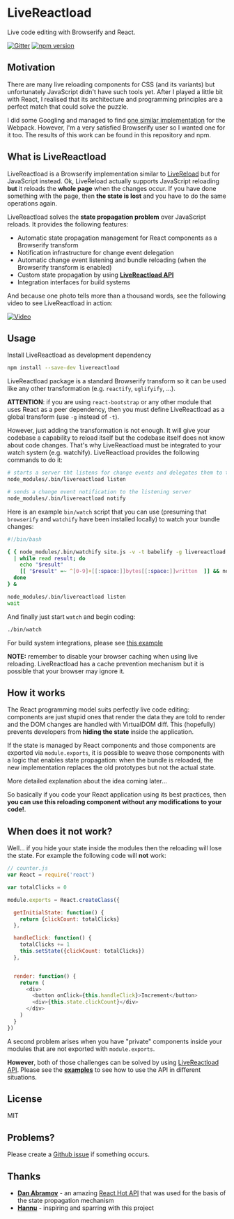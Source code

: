 # LiveReactload

Live code editing with Browserify and React.

[![Gitter](https://badges.gitter.im/Join%20Chat.svg)](https://gitter.im/milankinen/livereactload)
[![npm version](https://badge.fury.io/js/livereactload.svg)](http://badge.fury.io/js/livereactload)


## Motivation

There are many live reloading components for CSS (and its variants) but unfortunately
JavaScript didn't have such tools yet. After I played a little bit with React, I realised
that its architecture and programming principles are a perfect match that could solve
the puzzle.

I did some Googling and managed to find [one similar implementation](https://github.com/gaearon/react-hot-loader) 
for the Webpack. However, I'm a very satisfied Browserify user so I wanted one for it
too. The results of this work can be found in this repository and npm.

## What is LiveReactload

LiveReactload is a Browserify implementation similar to [LiveReload](http://livereload.com/) but
for JavaScript instead. Ok, LiveReload actually supports JavaScript reloading **but** it
reloads the **whole page** when the changes occur. If you have done something with the page,
then **the state is lost** and you have to do the same operations again.

LiveReactload solves the **state propagation problem** over JavaScript reloads. It
provides the following features:

  * Automatic state propagation management for React components as a Browserify transform
  * Notification infrastructure for change event delegation
  * Automatic change event listening and bundle reloading (when the Browserify transform is enabled)
  * Custom state propagation by using **[LiveReactload API](https://github.com/milankinen/livereactload-api)**
  * Integration interfaces for build systems  
  
And because one photo tells more than a thousand words, see the following video to see 
LiveReactload in action:

[![Video](https://dl.dropbox.com/s/gcnhv4rzvhq5kaw/livereactload-preview.png)](https://vimeo.com/123513496)
    

## Usage

Install LiveReactload as development dependency

```bash
npm install --save-dev livereactload
```

LiveReactload package is a standard Browserify transform so it can be used like any other
transformation (e.g. `reactify`, `uglifyify`, ...). 

**ATTENTION**: if you are using `react-bootstrap` or any other module that uses React as a
peer dependency, then you must define LiveReactload as a global transform (use `-g` instead 
of `-t`).

However, just adding the transformation is not enough. It will give your codebase a capability
to reload itself but the codebase itself does not know about code changes. That's why LiveReactload
must be integrated to your watch system (e.g. watchify). LiveReactload provides the following
commands to do it:

```bash
# starts a server tht listens for change events and delegates them to the browser
node_modules/.bin/livereactload listen

# sends a change event notification to the listening server
node_modules/.bin/livereactload notify
```    

Here is an example `bin/watch` script that you can use (presuming that `browserify` and 
`watchify` have been installed locally) to watch your bundle changes:

```bash
#!/bin/bash

{ { node_modules/.bin/watchify site.js -v -t babelify -g livereactload -o static/bundle.js 1>&2; } 2>&1 \
  | while read result; do
    echo "$result"
    [[ "$result" =~ ^[0-9]+[[:space:]]bytes[[:space:]]written  ]] && node_modules/.bin/livereactload notify
  done
} &

node_modules/.bin/livereactload listen
wait
```

And finally just start `watch` and begin coding:

```bash
./bin/watch
```

For build system integrations, please see [this example](examples/05-build-systems)

**NOTE:** remember to disable your browser caching when using live reloading.
LiveReactload has a cache prevention mechanism but it is possible that your
browser may ignore it.


## How it works

The React programming model suits perfectly live code editing: components are just
stupid ones that render the data they are told to render and the DOM changes are handled
with VirtualDOM diff. This (hopefully) prevents developers from **hiding the state** inside
the application. 

If the state is managed by React components and those components are exported
via `module.exports`, it is possible to weave those components with a logic that
enables state propagation: when the bundle is reloaded, the new implementation 
replaces the old prototypes but not the actual state.

More detailed explanation about the idea coming later...

So basically if you code your React application using its best practices, then
**you can use this reloading component without any modifications to your code!**.


## When does it not work?

Well... if you hide your state inside the modules then the reloading will lose
the state. For example the following code will **not** work:

```javascript
// counter.js
var React = require('react')

var totalClicks = 0

module.exports = React.createClass({

  getInitialState: function() {
    return {clickCount: totalClicks}
  },

  handleClick: function() {
    totalClicks += 1
    this.setState({clickCount: totalClicks})
  },


  render: function() {
    return (
      <div>
        <button onClick={this.handleClick}>Increment</button>
        <div>{this.state.clickCount}</div>
      </div>
    )
  }
})
```

A second problem arises when you have "private" components inside your modules
that are not exported with `module.exports`. 

**However**, both of those challenges can be solved by using 
[LiveReactload API](https://github.com/milankinen/livereactload-api). Please see
the **[examples](examples)** to see how to use the API in different situations.


## License

MIT


## Problems?

Please create a [Github issue](issues) if something occurs.


## Thanks

  * **[Dan Abramov](https://github.com/gaearon)** - an amazing [React Hot API](https://github.com/gaearon/react-hot-api)
    that was used for the basis of the state propagation mechanism 
  * **[Hannu](https://github.com/heintsi)** - inspiring and sparring with this project 
